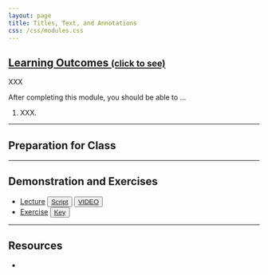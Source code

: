 ```yaml
---
layout: page
title: Titles, Text, and Annotations
css: /css/modules.css
---
```


<div class="panel-group-ILOs">
  <div class="panel panel-default">
    <div class="panel-heading">
      <h2 class="panel-title">
        <a data-toggle="collapse" href="#ILOs">Learning Outcomes <small>(click to see)</small></a>
      </h2>
    </div>
    <div id="ILOs" class="panel-collapse collapse">
      <div class="panel-body">
XXX
<p>After completing this module, you should be able to ...</p>

<ol>
  <li>XXX.</li>
</ol>
      </div>
    </div>
  </div>
</div>

----

## Preparation for Class


----

## Demonstration and Exercises

<ul>
  <li><a href="Annotations/Lecture_Annotations.html">Lecture</a> <button type="button" class="btn btn-light btn-sm btn-space"><a href="Annotations/Lecture_Annotations_DHO.R">Script</a></button> <button type="button" class="btn btn-secondary btn-sm btn-space"><a href="https://transcripts.gotomeeting.com/#/s/8bf2fff17461742798c0a8187a793eae62bc6a475fd160dec5b7f91684f6523d" target="_blank">VIDEO</a></button></li>
  <li><a href="Annotations/CE_Annotations.html">Exercise</a> <button type="button" class="btn btn-light btn-sm btn-space"><a href="Annotations/CE_Annotations.R">Key</a></button></li>
</ul>

----

## Resources

* 
